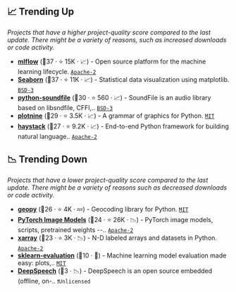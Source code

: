 ## 📈 Trending Up

_Projects that have a higher project-quality score compared to the last update. There might be a variety of reasons, such as increased downloads or code activity._

- <b><a href="https://github.com/mlflow/mlflow">mlflow</a></b> (🥇37 ·  ⭐ 15K · 📈) - Open source platform for the machine learning lifecycle. <code><a href="http://bit.ly/3nYMfla">Apache-2</a></code>
- <b><a href="https://github.com/mwaskom/seaborn">Seaborn</a></b> (🥇37 ·  ⭐ 11K · 📈) - Statistical data visualization using matplotlib. <code><a href="http://bit.ly/3aKzpTv">BSD-3</a></code>
- <b><a href="https://github.com/bastibe/python-soundfile">python-soundfile</a></b> (🥇30 ·  ⭐ 560 · 📈) - SoundFile is an audio library based on libsndfile, CFFI,.. <code><a href="http://bit.ly/3aKzpTv">BSD-3</a></code>
- <b><a href="https://github.com/has2k1/plotnine">plotnine</a></b> (🥈29 ·  ⭐ 3.5K · 📈) - A grammar of graphics for Python. <code><a href="http://bit.ly/34MBwT8">MIT</a></code>
- <b><a href="https://github.com/deepset-ai/haystack">haystack</a></b> (🥈27 ·  ⭐ 9.2K · 📈) - End-to-end Python framework for building natural language.. <code><a href="http://bit.ly/3nYMfla">Apache-2</a></code>

## 📉 Trending Down

_Projects that have a lower project-quality score compared to the last update. There might be a variety of reasons such as decreased downloads or code activity._

- <b><a href="https://github.com/geopy/geopy">geopy</a></b> (🥉26 ·  ⭐ 4K · 💤) - Geocoding library for Python. <code><a href="http://bit.ly/34MBwT8">MIT</a></code>
- <b><a href="https://github.com/huggingface/pytorch-image-models">PyTorch Image Models</a></b> (🥉24 ·  ⭐ 26K · 📉) - PyTorch image models, scripts, pretrained weights --.. <code><a href="http://bit.ly/3nYMfla">Apache-2</a></code> <code><img src="https://git.io/JLy1Q" style="display:inline;" width="13" height="13"></code>
- <b><a href="https://github.com/pydata/xarray">xarray</a></b> (🥉23 ·  ⭐ 3K · 📉) - N-D labeled arrays and datasets in Python. <code><a href="http://bit.ly/3nYMfla">Apache-2</a></code>
- <b><a href="https://github.com/edublancas/sklearn-evaluation">sklearn-evaluation</a></b> (🥉10 · 🐣) - Machine learning model evaluation made easy: plots,.. <code><a href="http://bit.ly/34MBwT8">MIT</a></code> <code><img src="https://git.io/JLy1F" style="display:inline;" width="13" height="13"></code>
- <b><a href="{}">DeepSpeech</a></b> (🥉3 · 📉) - DeepSpeech is an open source embedded (offline, on-.. <code>❗Unlicensed</code> <code><img src="https://git.io/JLy1A" style="display:inline;" width="13" height="13"></code>

